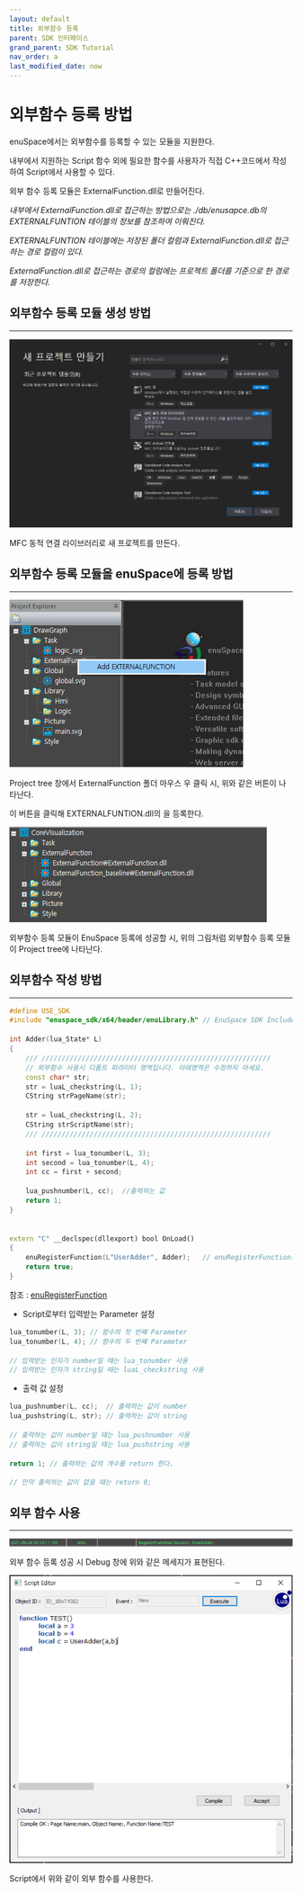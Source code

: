 ```yaml
---
layout: default
title: 외부함수 등록
parent: SDK 인터페이스
grand_parent: SDK Tutorial
nav_order: a
last_modified_date: now
---
```


# 외부함수 등록 방법

enuSpace에서는 외부함수를 등록할 수 있는 모듈을 지원한다.

내부에서 지원하는 Script 함수 외에 필요한 함수를 사용자가 직접 C++코드에서 작성하여 Script에서 사용할 수 있다.

외부 함수 등록 모듈은 ExternalFunction.dll로 만들어진다.

_내부에서 ExternalFunction.dll로 접근하는 방법으로는 ./db/enusapce.db의 EXTERNALFUNTION 테이블의 정보를 참조하여 이뤄진다._

_EXTERNALFUNTION 테이블에는 저장된 폴더 컬럼과 ExternalFunction.dll로 접근하는 경로 컬럼이 있다._

_ExternalFunction.dll로 접근하는 경로의 컬럼에는 프로젝트 폴더를 기준으로 한 경로를 저장한다._

## 외부함수 등록 모듈 생성 방법
---
![](./SDK/EXTERNALFUNCTION/ExternalFunction_1.PNG)

MFC 동적 연결 라이브러리로 새 프로젝트를 만든다. 


## 외부함수 등록 모듈을 enuSpace에 등록 방법
---
![](./SDK/EXTERNALFUNCTION/ExternalFunction_2.PNG)

Project tree 창에서 ExternalFunction 폴더 마우스 우 클릭 시, 위와 같은 버튼이 나타난다. 

이 버튼을 클릭해 EXTERNALFUNTION.dll의 을 등록한다.


![](./SDK/EXTERNALFUNCTION/ExternalFunction_3.PNG)

외부함수 등록 모듈이 EnuSpace 등록에 성공할 시, 위의 그림처럼 외부함수 등록 모듈이 Project tree에 나타난다.

## 외부함수 작성 방법
---

```cpp
#define USE_SDK
#include "enuspace_sdk/x64/header/enuLibrary.h" // EnuSpace SDK Include는 필수!!!

int Adder(lua_State* L)
{
	/// /////////////////////////////////////////////////////////
	// 외부함수 사용시 디폴트 파라미터 영역입니다. 아래영역은 수정하지 마세요.
	const char* str;
	str = luaL_checkstring(L, 1);
	CString strPageName(str);

	str = luaL_checkstring(L, 2);
	CString strScriptName(str);
	/// /////////////////////////////////////////////////////////

	int first = lua_tonumber(L, 3);
	int second = lua_tonumber(L, 4);
	int cc = first + second;

	lua_pushnumber(L, cc);  //출력하는 값
	return 1;
}


extern "C" __declspec(dllexport) bool OnLoad()
{
	enuRegisterFunction(L"UserAdder", Adder);   // enuRegisterFunction(L"script에서 사용할 함수 명", 작성한 함수)
	return true;
}
```
참조 : [enuRegisterFunction](./sdk_api_enuregisterfunction)

* Script로부터 입력받는 Parameter 설정

```cpp
lua_tonumber(L, 3); // 함수의 첫 번쨰 Parameter
lua_tonumber(L, 4); // 함수의 두 번쨰 Parameter

// 입력받는 인자가 number일 때는 lua_tonumber 사용
// 입력받는 인자가 string일 때는 luaL_checkstring 사용
```

* 출력 값 설정

```cpp
lua_pushnumber(L, cc);  // 출력하는 값이 number
lua_pushstring(L, str); // 출력하는 값이 string

// 출력하는 값이 number일 때는 lua_pushnumber 사용
// 출력하는 값이 string일 때는 lua_pushstring 사용

return 1; // 출력하는 값의 개수를 return 한다.

// 만약 출력하는 값이 없을 때는 return 0;
```

## 외부 함수 사용
---
![](./SDK/EXTERNALFUNCTION/ExternalFunction_4.PNG)

외부 함수 등록 성공 시 Debug 창에 위와 같은 메세지가 표현된다.

![](./SDK/EXTERNALFUNCTION/ExternalFunction_5.PNG)

Script에서 위와 같이 외부 함수를 사용한다.

